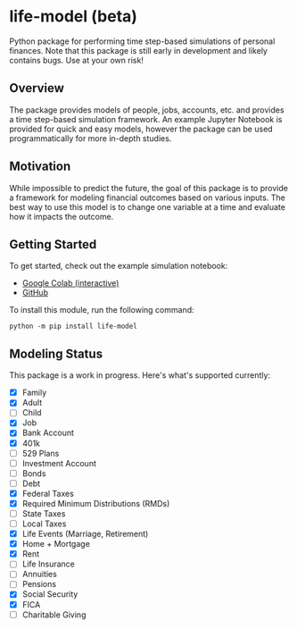 # life-model (beta)
Python package for performing time step-based simulations of personal finances.  Note that this package is still early in development and likely contains bugs. Use at your own risk!

## Overview
The package provides models of people, jobs, accounts, etc. and provides a time step-based simulation framework. An example Jupyter Notebook is provided for quick and easy models, however the package can be used programmatically for more in-depth studies.

## Motivation
While impossible to predict the future, the goal of this package is to provide a framework for modeling financial outcomes based on various inputs. The best way to use this model is to change one variable at a time and evaluate how it impacts the outcome.

## Getting Started
To get started, check out the example simulation notebook:
- [Google Colab (interactive)](https://colab.research.google.com/github/sw23/life-model/blob/main/ExampleSimulation.ipynb)
- [GitHub](https://github.com/sw23/life-model/blob/main/ExampleSimulation.ipynb)

To install this module, run the following command:
```
python -m pip install life-model
```

## Modeling Status
This package is a work in progress. Here's what's supported currently:
- [x] Family
- [x] Adult
- [ ] Child
- [x] Job
- [x] Bank Account
- [x] 401k
- [ ] 529 Plans
- [ ] Investment Account
- [ ] Bonds
- [ ] Debt
- [x] Federal Taxes
- [x] Required Minimum Distributions (RMDs)
- [ ] State Taxes
- [ ] Local Taxes
- [x] Life Events (Marriage, Retirement)
- [x] Home + Mortgage
- [x] Rent
- [ ] Life Insurance
- [ ] Annuities
- [ ] Pensions
- [x] Social Security
- [x] FICA
- [ ] Charitable Giving
